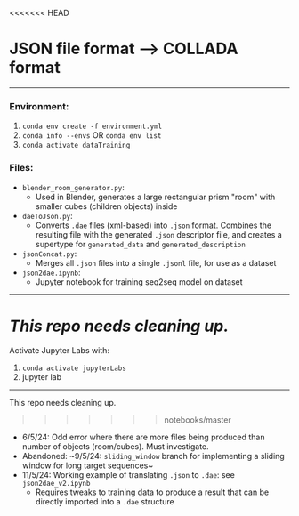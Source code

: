 <<<<<<< HEAD
# JSON file format --> COLLADA format

---

### Environment:
1. `conda env create -f environment.yml`
2. `conda info --envs` OR `conda env list`
3. `conda activate dataTraining`

### Files:
* `blender_room_generator.py`:
    * Used in Blender, generates a large rectangular prism "room" with smaller cubes (children objects) inside
* `daeToJson.py`:
    * Converts `.dae` files (xml-based) into `.json` format. Combines the resulting file with the generated `.json` descriptor file, and creates a supertype for `generated_data` and `generated_description`
* `jsonConcat.py`:
    * Merges all `.json` files into a single `.jsonl` file, for use as a dataset
* `json2dae.ipynb`:
    * Jupyter notebook for training seq2seq model on dataset

---

_This repo needs cleaning up._
=======
Activate Jupyter Labs with:

1. `conda activate jupyterLabs`
2. jupyter lab


---

This repo needs cleaning up.
>>>>>>> notebooks/master

* 6/5/24: Odd error where there are more files being produced than number of objects (room/cubes). Must investigate.
* Abandoned: ~9/5/24: `sliding_window` branch for implementing a sliding window for long target sequences~
* 11/5/24: Working example of translating `.json` to `.dae`: see `json2dae_v2.ipynb`
    * Requires tweaks to training data to produce a result that can be directly imported into a `.dae` structure
